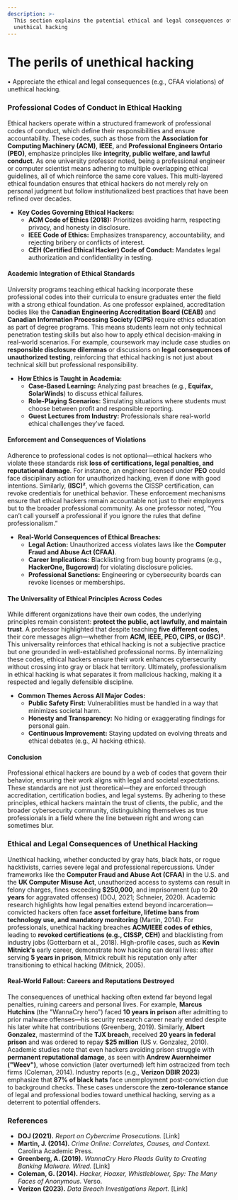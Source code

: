 ```yaml
---
description: >-
  This section explains the potential ethical and legal consequences of
  unethical hacking
---
```


# The perils of unethical hacking

• Appreciate the ethical and legal consequences (e.g., CFAA violations) of unethical hacking.

### Professional Codes of Conduct in Ethical Hacking

Ethical hackers operate within a structured framework of professional codes of conduct, which define their responsibilities and ensure accountability. These codes, such as those from the **Association for Computing Machinery (ACM)**, **IEEE**, and **Professional Engineers Ontario (PEO)**, emphasize principles like **integrity, public welfare, and lawful conduct**. As one university professor noted, being a professional engineer or computer scientist means adhering to multiple overlapping ethical guidelines, all of which reinforce the same core values. This multi-layered ethical foundation ensures that ethical hackers do not merely rely on personal judgment but follow institutionalized best practices that have been refined over decades.

* **Key Codes Governing Ethical Hackers:**
  * **ACM Code of Ethics (2018):** Prioritizes avoiding harm, respecting privacy, and honesty in disclosure.
  * **IEEE Code of Ethics:** Emphasizes transparency, accountability, and rejecting bribery or conflicts of interest.
  * **CEH (Certified Ethical Hacker) Code of Conduct:** Mandates legal authorization and confidentiality in testing.

#### **Academic Integration of Ethical Standards**

University programs teaching ethical hacking incorporate these professional codes into their curricula to ensure graduates enter the field with a strong ethical foundation. As one professor explained, accreditation bodies like the **Canadian Engineering Accreditation Board (CEAB)** and **Canadian Information Processing Society (CIPS)** require ethics education as part of degree programs. This means students learn not only technical penetration testing skills but also how to apply ethical decision-making in real-world scenarios. For example, coursework may include case studies on **responsible disclosure dilemmas** or discussions on **legal consequences of unauthorized testing**, reinforcing that ethical hacking is not just about technical skill but professional responsibility.

* **How Ethics is Taught in Academia:**
  * **Case-Based Learning:** Analyzing past breaches (e.g., **Equifax, SolarWinds**) to discuss ethical failures.
  * **Role-Playing Scenarios:** Simulating situations where students must choose between profit and responsible reporting.
  * **Guest Lectures from Industry:** Professionals share real-world ethical challenges they’ve faced.

#### **Enforcement and Consequences of Violations**

Adherence to professional codes is not optional—ethical hackers who violate these standards risk **loss of certifications, legal penalties, and reputational damage**. For instance, an engineer licensed under **PEO** could face disciplinary action for unauthorized hacking, even if done with good intentions. Similarly, **(ISC)²**, which governs the CISSP certification, can revoke credentials for unethical behavior. These enforcement mechanisms ensure that ethical hackers remain accountable not just to their employers but to the broader professional community. As one professor noted, “You can’t call yourself a professional if you ignore the rules that define professionalism.”

* **Real-World Consequences of Ethical Breaches:**
  * **Legal Action:** Unauthorized access violates laws like the **Computer Fraud and Abuse Act (CFAA)**.
  * **Career Implications:** Blacklisting from bug bounty programs (e.g., **HackerOne, Bugcrowd**) for violating disclosure policies.
  * **Professional Sanctions:** Engineering or cybersecurity boards can revoke licenses or memberships.

#### **The Universality of Ethical Principles Across Codes**

While different organizations have their own codes, the underlying principles remain consistent: **protect the public, act lawfully, and maintain trust**. A professor highlighted that despite teaching **five different codes**, their core messages align—whether from **ACM, IEEE, PEO, CIPS, or (ISC)²**. This universality reinforces that ethical hacking is not a subjective practice but one grounded in well-established professional norms. By internalizing these codes, ethical hackers ensure their work enhances cybersecurity without crossing into gray or black hat territory. Ultimately, professionalism in ethical hacking is what separates it from malicious hacking, making it a respected and legally defensible discipline.

* **Common Themes Across All Major Codes:**
  * **Public Safety First:** Vulnerabilities must be handled in a way that minimizes societal harm.
  * **Honesty and Transparency:** No hiding or exaggerating findings for personal gain.
  * **Continuous Improvement:** Staying updated on evolving threats and ethical debates (e.g., AI hacking ethics).

#### **Conclusion**

Professional ethical hackers are bound by a web of codes that govern their behavior, ensuring their work aligns with legal and societal expectations. These standards are not just theoretical—they are enforced through accreditation, certification bodies, and legal systems. By adhering to these principles, ethical hackers maintain the trust of clients, the public, and the broader cybersecurity community, distinguishing themselves as true professionals in a field where the line between right and wrong can sometimes blur.

### Ethical and Legal Consequences of Unethical Hacking

Unethical hacking, whether conducted by gray hats, black hats, or rogue hacktivists, carries severe legal and professional repercussions. Under frameworks like the **Computer Fraud and Abuse Act (CFAA)** in the U.S. and the **UK Computer Misuse Act**, unauthorized access to systems can result in felony charges, fines exceeding **$250,000**, and imprisonment (up to **20 years** for aggravated offenses) (DOJ, 2021; Schneier, 2020). Academic research highlights how legal penalties extend beyond incarceration—convicted hackers often face **asset forfeiture, lifetime bans from technology use, and mandatory monitoring** (Martin, 2014). For professionals, unethical hacking breaches **ACM/IEEE codes of ethics**, leading to **revoked certifications (e.g., CISSP, CEH)** and blacklisting from industry jobs (Gotterbarn et al., 2018). High-profile cases, such as **Kevin Mitnick’s** early career, demonstrate how hacking can derail lives: after serving **5 years in prison**, Mitnick rebuilt his reputation only after transitioning to ethical hacking (Mitnick, 2005).

#### **Real-World Fallout: Careers and Reputations Destroyed**

The consequences of unethical hacking often extend far beyond legal penalties, ruining careers and personal lives. For example, **Marcus Hutchins** (the "WannaCry hero") faced **10 years in prison** after admitting to prior malware offenses—his security research career nearly ended despite his later white hat contributions (Greenberg, 2019). Similarly, **Albert Gonzalez**, mastermind of the **TJX breach**, received **20 years in federal prison** and was ordered to repay **$25 million** (US v. Gonzalez, 2010). Academic studies note that even hackers avoiding prison struggle with **permanent reputational damage**, as seen with **Andrew Auernheimer ("Weev")**, whose conviction (later overturned) left him ostracized from tech firms (Coleman, 2014). Industry reports (e.g., **Verizon DBIR 2023**) emphasize that **87% of black hats** face unemployment post-conviction due to background checks. These cases underscore the **zero-tolerance stance** of legal and professional bodies toward unethical hacking, serving as a deterrent to potential offenders.

### References

* **DOJ (2021).** _Report on Cybercrime Prosecutions._ \[Link]
* **Martin, J. (2014).** _Crime Online: Correlates, Causes, and Context._ Carolina Academic Press.
* **Greenberg, A. (2019).** _WannaCry Hero Pleads Guilty to Creating Banking Malware._ _Wired._ \[Link]
* **Coleman, G. (2014).** _Hacker, Hoaxer, Whistleblower, Spy: The Many Faces of Anonymous._ Verso.
* **Verizon (2023).** _Data Breach Investigations Report._ \[Link]
